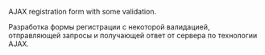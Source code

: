 AJAX registration form with some validation.

Разработка формы регистрации с некоторой валидацией, отправляющей запросы и получающей ответ от сервера по технологии AJAX.

